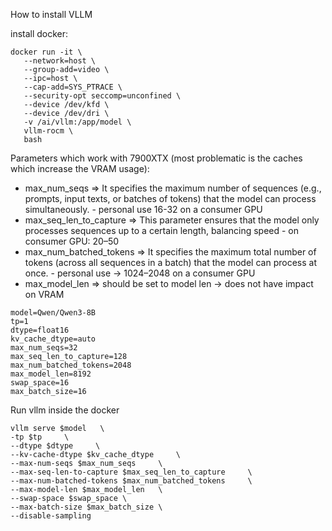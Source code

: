 How to install VLLM

install docker:
```
docker run -it \
   --network=host \
   --group-add=video \
   --ipc=host \
   --cap-add=SYS_PTRACE \
   --security-opt seccomp=unconfined \
   --device /dev/kfd \
   --device /dev/dri \
   -v /ai/vllm:/app/model \
   vllm-rocm \
   bash
```
Parameters which work with 7900XTX (most problematic is the caches which increase the VRAM usage):
- max_num_seqs => It specifies the maximum number of sequences (e.g., prompts, input texts, or batches of tokens) that the model can process simultaneously. - personal use 16-32 on a consumer GPU
- max_seq_len_to_capture => This parameter ensures that the model only processes sequences up to a certain length, balancing speed  - on consumer GPU: 20–50
- max_num_batched_tokens => It specifies the maximum total number of tokens (across all sequences in a batch) that the model can process at once. - personal use -> 1024–2048 on a consumer GPU
- max_model_len => should be set to model len -> does not have impact on VRAM
```
model=Qwen/Qwen3-8B
tp=1
dtype=float16
kv_cache_dtype=auto
max_num_seqs=32  
max_seq_len_to_capture=128
max_num_batched_tokens=2048
max_model_len=8192
swap_space=16
max_batch_size=16
```
Run vllm inside the docker
```
vllm serve $model   \
-tp $tp     \
--dtype $dtype     \
--kv-cache-dtype $kv_cache_dtype     \
--max-num-seqs $max_num_seqs     \
--max-seq-len-to-capture $max_seq_len_to_capture     \
--max-num-batched-tokens $max_num_batched_tokens     \
--max-model-len $max_model_len   \
--swap-space $swap_space \
--max-batch-size $max_batch_size \
--disable-sampling
```
